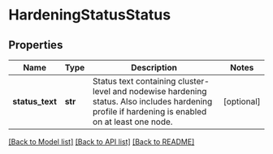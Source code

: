 # HardeningStatusStatus

## Properties
Name | Type | Description | Notes
------------ | ------------- | ------------- | -------------
**status_text** | **str** | Status text containing cluster-level and nodewise hardening status. Also includes hardening profile if hardening is enabled on at least one node. | [optional] 

[[Back to Model list]](../README.md#documentation-for-models) [[Back to API list]](../README.md#documentation-for-api-endpoints) [[Back to README]](../README.md)



